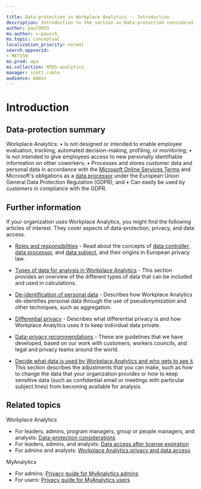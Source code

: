 ```yaml
---

title: Data-protection in Workplace Analytics -- Introduction 
description: Introduction to the section on Data-protection considerations for Workplace Analytics
author: paul9955
ms.author: v-pausch
ms.topic: conceptual
localization_priority: normal 
search.appverid:
- MET150
ms.prod: wpa
ms.collection: M365-analytics
manager: scott.ruble
audience: Admin
---
```


# Introduction

## Data-protection summary

Workplace Analytics:
•	Is not designed or intended to enable employee evaluation, tracking, automated decision-making, profiling, or monitoring;
•	Is not intended to give employees access to new personally identifiable information on other coworkers;
•	Processes and stores customer data and personal data in accordance with the [Microsoft Online Services Terms](https://www.microsoft.com/licensing/product-licensing/products) and Microsoft's obligations as a [data processor](data-protection-considerations.md#microsofts-role-data-processor) under the European Union General Data Protection Regulation (GDPR); and
•	Can easily be used by customers in compliance with the GDPR.

## Further information 

If your organization uses Workplace Analytics, you might find the following articles of interest. They cover aspects of data-protection, privacy, and data access.

* [Roles and responsibilities](data-protection-considerations.md#roles-and-responsibilities) - Read about the concepts of [data controller](data-protection-considerations.md#your-organizations-role-data-controller), [data processor](data-protection-considerations.md#microsofts-role-data-processor), and [data subject](data-protection-considerations.md#data-subject-and-personal-data), and their origins in European privacy law.

* [Types of data for analysis in Workplace Analytics](data-protection-considerations.md#types-of-data-for-analysis-in-workplace-analytics) - This section provides an overview of the different types of data that can be included and used in calculations.  

* [De-identification of personal data](de-identify-data.md) - Describes how Workplace Analytics de-identifies personal data through the use of pseudonymization and other techniques, such as aggregation.

* [Differential privacy](differential-privacy.md) - Describes what differential privacy is and how Workplace Analytics uses it to keep individual data private.

* [Data-privacy recommendations](data-protection-considerations.md#data-privacy-recommendations) - These are guidelines that we have developed, based on our work with customers, workers councils, and legal and privacy teams around the world.

* [Decide what data is used by Workplace Analytics and who gets to see it](data-protection-considerations.md#decide-what-data-is-used-by-workplace-analytics-and-who-gets-to-see-it). This section describes the adjustments that you can make, such as how to change the data that your organization provides or how to keep sensitive data (such as confidential email or meetings with particular subject lines) from becoming available for analysis.  

## Related topics

Workplace Analytics

* For leaders, admins, program managers, group or people managers, and analysts: [Data-protection considerations](data-protection-considerations.md)
* For leaders, admins, and analysts: [Data access after license expiration](license-expiration.md)
* For admins and analysts: [Workplace Analytics privacy and data access](Privacy-And-Data-Access.md)

MyAnalytics

* For admins: [Privacy guide for MyAnalytics admins](../myanalytics/overview/privacy-guide.md)
* For users: [Privacy guide for MyAnalytics users](../myanalytics/overview/privacy-guide-users.md)
